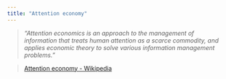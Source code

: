 ```yaml
---
title: "Attention economy"
---
```

>*“Attention economics is an approach to the management of information that treats human attention as a scarce commodity, and applies economic theory to solve various information management problems.”* 

>[Attention economy - Wikipedia](https://en.wikipedia.org/wiki/Attention_economy)  